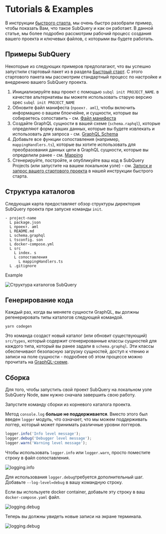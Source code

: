 # Tutorials & Examples

В инструкции [быстрого старта](/quickstart/quickstart.md), мы очень быстро разобрали пример, чтобы показать Вам, что такое SubQuery и как он работает. В данной статье, мы более подробно рассмотрим рабочий процесс создания вашего проекта и ключевых файлов, с которыми вы будете работать.

## Примеры SubQuery

Некоторые из следующих примеров предполагают, что вы успешно запустили стартовый пакет из в раздела [Быстрый старт](../quickstart/quickstart.md). С этого стартового пакета мы рассмотрим стандартный процесс по настройке и внедрению вашего SubQuery проекта.

1. Инициализируйте ваш проект с помощью `subql init PROJECT_NAME`. в качестве альтернативы вы можете использовать старую версию spec `subql init PROJECT_NAME`
2. Обновите файл манифеста (`проект. aml`), чтобы включить информацию о вашем блокчейне, и сущности, которые вы собираетесь сопоставить - см. [Файл манифеста](./manifest.md)
3. Создайте GraphQL сущности в вашей схеме (`schema.raphql`), которые определяют форму ваших данных, которые вы будете извлекать и использовать для запроса - см. [GraphQL Schema](./graphql.md)
4. Добавьте все функции сопоставления (например, `mappingHandlers.ts`), которые вы хотите использовать для преобразования данных цепи в GraphQL сущности, которые вы определили ранее - см. [Mapping](./mapping.md)
5. Сгенерируйте, постройте, и опубликуйте ваш код в SubQuery Projects (или запустите на вашем локальном узле) - см. [Запуск и запрос вашего стартового проекта](./quickstart.md#running-and-querying-your-starter-project) в нашей инструкции быстрого старта.

## Структура каталогов

Следующая карта предоставляет обзор структуры директория SubQuery проекта при запуске команды `init`.

```
- project-name
  L package.json
  L проект. aml
  L README.md
  L schema.graphql
  L tsconfig. son
  L docker-compose.yml
  L src
    L index. s
    L сопоставления
      L mappingHandlers.ts
  L .gitignore
```

Example

![Структура каталогов SubQuery](/assets/img/subQuery_directory_stucture.png)

## Генерирование кода

Каждый раз, когда вы меняете сущности GraphQL, вы должны регенерировать типы каталогов следующей командой.

```
yarn codegen
```

Это команда создаст новый каталог (или обновит существующий) `src/types`, который содержит сгенерированные классы сущностей для каждого типа, который вы ранее задали в `schema.graphql`. Эти классы обеспечивают безопасную загрузку сущностей, доступ к чтению и записи на поле сущности - подробнее об этом процессе можно прочитать на [GraphQL-схеме](./graphql.md).

## Сборка

Для того, чтобы запустить свой проект SubQuery на локальном узле SubQuery Node, вам нужно сначала завершить свою работу.

Запустите команду сборки из корневого каталога проекта.

<CodeGroup> Метод `console.log` **больше не поддерживается**. Вместо этого был введен `logger` модуль, что означает, что мы можем поддерживать логгер, который может принимать различные уровни логгеров.

```typescript
logger.info('Info level message');
logger.debug('Debugger level message');
logger.warn('Warning level message');
```

Чтобы использовать `logger.info` или `logger.warn`, просто поместите строку в файл сопоставления.

![logging.info](/assets/img/logging_info.png)

Для использования `logger.debug`требуется дополнительный шаг. Добавьте `--log-level=debug` в вашу командную строку.

Если вы используете docker container, добавьте эту строку в ваш `docker-compose.yaml` файл.

![logging.debug](/assets/img/logging_debug.png)

Теперь вы должны увидеть новые записи на экране терминала.

![logging.debug](/assets/img/subquery_logging.png)
